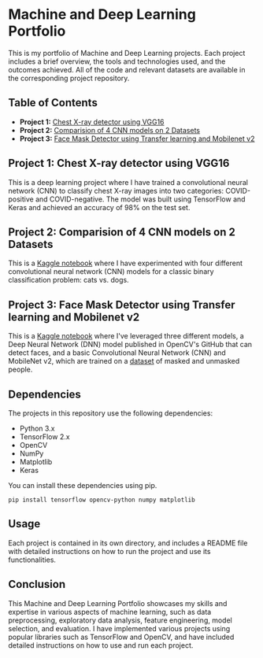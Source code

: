 # Machine and Deep Learning Portfolio
 
This is my portfolio of Machine and Deep Learning projects. Each project includes a brief overview, the tools and technologies used, and the outcomes achieved. All of the code and relevant datasets are available in the corresponding project repository.

## Table of Contents
* **Project 1:** [Chest X-ray detector using VGG16](/ChestXrayDetectorUsingTransferLearning)
* **Project 2:** [Comparision of 4 CNN models on 2 Datasets](/FourConvolutionModels)
* **Project 3:** [Face Mask Detector using Transfer learning and Mobilenet v2](/MaskedUpDetector)

## Project 1: Chest X-ray detector using VGG16
This is a deep learning project where I have trained a convolutional neural network (CNN) to classify chest X-ray images into two categories: COVID-positive and COVID-negative. The model was built using TensorFlow and Keras and achieved an accuracy of 98% on the test set.

## Project 2: Comparision of 4 CNN models on 2 Datasets
This is a [Kaggle notebook](https://www.kaggle.com/code/shibinjudah/4-models-cnn-image-augmentation-transfer-learning) where I have experimented with four different convolutional neural network (CNN) models for a classic binary classification problem: cats vs. dogs. 

## Project 3: Face Mask Detector using Transfer learning and Mobilenet v2 
This is a [Kaggle notebook](https://www.kaggle.com/code/shibinjudah/face-mask-detector-using-mobilenet-v2) where I've  leveraged three different models, a Deep Neural Network (DNN) model published in OpenCV's GitHub that can detect faces, and a basic Convolutional Neural Network (CNN) and MobileNet v2, which are trained on a [dataset](https://www.kaggle.com/datasets/vijaykumar1799/face-mask-detection) of masked and unmasked people. 

## Dependencies
The projects in this repository use the following dependencies:

* Python 3.x
* TensorFlow 2.x
* OpenCV
* NumPy
* Matplotlib
* Keras

You can install these dependencies using pip.
```
pip install tensorflow opencv-python numpy matplotlib 
```

## Usage
Each project is contained in its own directory, and includes a README file with detailed instructions on how to run the project and use its functionalities.

## Conclusion
This Machine and Deep Learning Portfolio showcases my skills and expertise in various aspects of machine learning, such as data preprocessing, exploratory data analysis, feature engineering, model selection, and evaluation.  I have implemented various projects using popular libraries such as TensorFlow and OpenCV, and have included detailed instructions on how to use and run each project.
